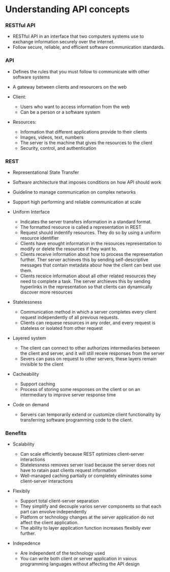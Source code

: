 # Understanding API concepts

### RESTful API

- RESTful API in an interface that two computers systems use to exchange information securely over the internet.
- Follow secure, reliable, and efficient software communication standards.


### API

- Defines the rules that you must follow to communicate with other software systems
- A gateway between clients and resourcers on the web

- Client: 
  - Users who want to access information from the web
  - Can be a person or a software system

- Resources:
  - Information that different applications provide to their clients
  - Images, videos, text, numbers
  - The server is the machine that gives the resources to the client
  - Security, control, and authentication 

### REST

- Representational State Transfer
- Software architecture that imposes conditions on how API should work
- Guideline to manage communication on complex networks
- Support high performing and reliable communication at scale

- Uniform Interface
  - Indicates the server transfers information in a standard format.
  - The formatted resource is called a representation in REST
  - Request should indentify resources. They do so by using a uniform resource identifier
  - Clients have enought information in the resources representation to modify or delete the resources if they want to.
  - Clients receive information about how to process the representation further. Ther server achieves this by sending self-descriptive messages that contain metadata abour how the client can best use them.
  - Clients receice information about all other related resources they need to complete a task. The server archieves this by sending hyperlinks in the representation so that clients can dynamically discover more resources

- Statelessness
  - Communication method in which a server completes every client request independently of all previous requests.
  - Clients can requese resources in any order, and every request is stateless or isolated from other request

- Layered system
  - The client can connect to other authorizes intermediaries between the client and server, and it will still receie responses from the server
  - Severs can pass on request to other servers, these layers remain invisible to the client

- Cacheability
  - Support caching 
  - Process of storing some responses on the client or on an intermediary to improve server response time

- Code on demand
  - Servers can temporarily extend or customize client functionality by transferring software programming code to the client.


### Benefits

- Scalability 
  - Can scale efficiently because REST optimizes client-server interactions
  - Statelessness removes server load because the server does not have to ratain past clients request information
  - Well-managed caching partially or completely eliminates some client-server interactions

- Flexibily
  - Support total client-server separation
  - They simplify and decouple varios server components so that each part can envolve independently
  - Platform or technology changes at the server application do not affect the client application.
  - The ability to layer application function increases flexibily ever further.

- Indepedence
  - Are independent of the technology used 
  - You can write both client or server application in vaious programming languages without affecting the API design
  
